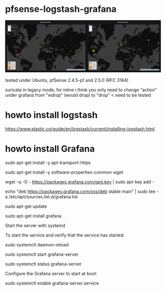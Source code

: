 # pfsense-logstash-grafana

![ScreenShot](https://github.com/kiokoman/pfsense-logstash-grafana/blob/master/images/Immagine.jpg)

tested under Ubuntu, pfSense 2.4.5-p1 and 2.5.0 (RFC 3164)

suricata in legacy mode, for inline i think you only need to change "action" under grafana from "wdrop" (would drop) to "drop" < need to be tested


# howto install logstash
https://www.elastic.co/guide/en/logstash/current/installing-logstash.html

# howto install Grafana

sudo apt-get install -y apt-transport-https

sudo apt-get install -y software-properties-common wget

wget -q -O - https://packages.grafana.com/gpg.key | sudo apt-key add -

echo "deb https://packages.grafana.com/oss/deb stable main" | sudo tee -a /etc/apt/sources.list.d/grafana.list

sudo apt-get update

sudo apt-get install grafana

Start the server with systemd

To start the service and verify that the service has started:

sudo systemctl daemon-reload

sudo systemctl start grafana-server

sudo systemctl status grafana-server

Configure the Grafana server to start at boot:

sudo systemctl enable grafana-server.service
